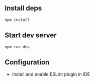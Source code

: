 ## Install deps

`npm install`

## Start dev server

`npm run dev`

## Configuration

- Install and enable ESLint plugin in IDE 
